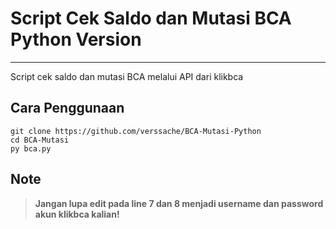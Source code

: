 # Script Cek Saldo dan Mutasi BCA Python Version
----
Script cek saldo dan mutasi BCA melalui API dari klikbca

## Cara Penggunaan
```
git clone https://github.com/verssache/BCA-Mutasi-Python
cd BCA-Mutasi
py bca.py
```

## Note
> **Jangan lupa edit pada line 7 dan 8 menjadi username dan password akun klikbca kalian!**
